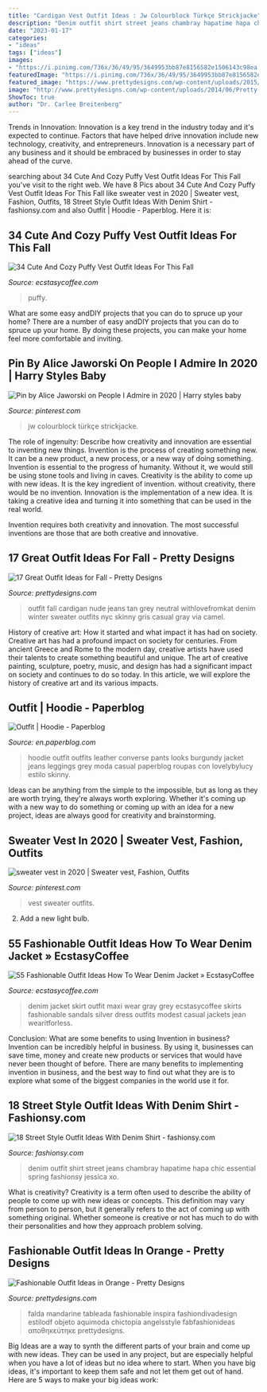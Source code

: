 ```yaml
---
title: "Cardigan Vest Outfit Ideas : Jw Colourblock Türkçe Strickjacke"
description: "Denim outfit shirt street jeans chambray hapatime hapa chic essential spring fashionsy jessica xo"
date: "2023-01-17"
categories:
- "ideas"
tags: ["ideas"]
images:
- "https://i.pinimg.com/736x/36/49/95/3649953bb87e8156582e1506143c98ea.jpg"
featuredImage: "https://i.pinimg.com/736x/36/49/95/3649953bb87e8156582e1506143c98ea.jpg"
featured_image: "https://www.prettydesigns.com/wp-content/uploads/2015/09/Nude-Cardigan.jpg"
image: "http://www.prettydesigns.com/wp-content/uploads/2014/06/Pretty-Orange-Maxi-Dress-Outfit-Idea.jpg"
ShowToc: true
author: "Dr. Carlee Breitenberg"
---
```



Trends in Innovation:
Innovation is a key trend in the industry today and it's expected to continue. Factors that have helped drive innovation include new technology, creativity, and entrepreneurs. Innovation is a necessary part of any business and it should be embraced by businesses in order to stay ahead of the curve.

	

		
searching about 34 Cute And Cozy Puffy Vest Outfit Ideas For This Fall you've visit to the right web. We have 8 Pics about 34 Cute And Cozy Puffy Vest Outfit Ideas For This Fall like sweater vest in 2020 | Sweater vest, Fashion, Outfits, 18 Street Style Outfit Ideas With Denim Shirt - fashionsy.com and also Outfit | Hoodie - Paperblog. Here it is:
		
    
## 34 Cute And Cozy Puffy Vest Outfit Ideas For This Fall

<img loading=lazy src="https://i1.wp.com/www.ecstasycoffee.com/wp-content/uploads/2016/11/Cozy-Puffy-Vest-Outfits-Ideas39.jpg?resize=600%2C900&amp;ssl=1" onerror="this.onerror=null;this.src='https://tse4.mm.bing.net/th?id=OIP.TWVK757L2RKIKar6QGB91gHaLH&amp;pid=15.1';" alt="34 Cute And Cozy Puffy Vest Outfit Ideas For This Fall">

_Source: ecstasycoffee.com_

>puffy. 

	

What are some easy andDIY projects that you can do to spruce up your home?
There are a number of easy andDIY projects that you can do to spruce up your home. By doing these projects, you can make your home feel more comfortable and inviting.

    
## Pin By Alice Jaworski On People I Admire In 2020 | Harry Styles Baby

<img loading=lazy src="https://i.pinimg.com/736x/36/49/95/3649953bb87e8156582e1506143c98ea.jpg" onerror="this.onerror=null;this.src='https://tse1.mm.bing.net/th?id=OIP.va3B7f92As4EX-4P51C9zgHaOf&amp;pid=15.1';" alt="Pin by Alice Jaworski on People I Admire in 2020 | Harry styles baby">

_Source: pinterest.com_

>jw colourblock türkçe strickjacke. 

	

The role of ingenuity: Describe how creativity and innovation are essential to inventing new things.
Invention is the process of creating something new. It can be a new product, a new process, or a new way of doing something. Invention is essential to the progress of humanity. Without it, we would still be using stone tools and living in caves.
Creativity is the ability to come up with new ideas. It is the key ingredient of invention. without creativity, there would be no invention. Innovation is the implementation of a new idea. It is taking a creative idea and turning it into something that can be used in the real world.

Invention requires both creativity and innovation. The most successful inventions are those that are both creative and innovative.

    
## 17 Great Outfit Ideas For Fall - Pretty Designs

<img loading=lazy src="https://www.prettydesigns.com/wp-content/uploads/2015/09/Nude-Cardigan.jpg" onerror="this.onerror=null;this.src='https://tse1.mm.bing.net/th?id=OIP.Azoo1gVjYvXeX-teUPrZrAHaLH&amp;pid=15.1';" alt="17 Great Outfit Ideas for Fall - Pretty Designs">

_Source: prettydesigns.com_

>outfit fall cardigan nude jeans tan grey neutral withlovefromkat denim winter sweater outfits nyc skinny gris casual gray via camel. 

	

History of creative art: How it started and what impact it has had on society.
Creative art has had a profound impact on society for centuries. From ancient Greece and Rome to the modern day, creative artists have used their talents to create something beautiful and unique. The art of creative painting, sculpture, poetry, music, and design has had a significant impact on society and continues to do so today. In this article, we will explore the history of creative art and its various impacts.

    
## Outfit | Hoodie - Paperblog

<img loading=lazy src="https://m5.paperblog.com/i/11/112045/outfit-hoodie-L-iPVHbS.jpeg" onerror="this.onerror=null;this.src='https://tse1.mm.bing.net/th?id=OIP.fYzrp2UxAvMDQO4h6jYOjgAAAA&amp;pid=15.1';" alt="Outfit | Hoodie - Paperblog">

_Source: en.paperblog.com_

>hoodie outfit outfits leather converse pants looks burgundy jacket jeans leggings grey moda casual paperblog roupas con lovelybylucy estilo skinny. 

	

Ideas can be anything from the simple to the impossible, but as long as they are worth trying, they're always worth exploring. Whether it's coming up with a new way to do something or coming up with an idea for a new project, ideas are always good for creativity and brainstorming.

    
## Sweater Vest In 2020 | Sweater Vest, Fashion, Outfits

<img loading=lazy src="https://i.pinimg.com/736x/4f/18/a5/4f18a50c0391b5b84b9ec594d36a5cb8.jpg" onerror="this.onerror=null;this.src='https://tse2.mm.bing.net/th?id=OIP.ajPpwwCFTJkFSmB0ShbASQHaJJ&amp;pid=15.1';" alt="sweater vest in 2020 | Sweater vest, Fashion, Outfits">

_Source: pinterest.com_

>vest sweater outfits. 

	

2. Add a new light bulb. 

    
## 55 Fashionable Outfit Ideas How To Wear Denim Jacket » EcstasyCoffee

<img loading=lazy src="https://i1.wp.com/www.ecstasycoffee.com/wp-content/uploads/2016/10/Gray-maxi-skirt-denim-jacket.jpg?resize=280%2C589" onerror="this.onerror=null;this.src='https://tse2.mm.bing.net/th?id=OIP.MpK4cOJWDBgMYEeV-ZzxvwHaPl&amp;pid=15.1';" alt="55 Fashionable Outfit Ideas How To Wear Denim Jacket » EcstasyCoffee">

_Source: ecstasycoffee.com_

>denim jacket skirt outfit maxi wear gray grey ecstasycoffee skirts fashionable sandals silver dress outfits modest casual jackets jean wearitforless. 

	

Conclusion: What are some benefits to using Invention in business?
Invention can be incredibly helpful in business. By using it, businesses can save time, money and create new products or services that would have never been thought of before. There are many benefits to implementing invention in business, and the best way to find out what they are is to explore what some of the biggest companies in the world use it for.

    
## 18 Street Style Outfit Ideas With Denim Shirt - Fashionsy.com

<img loading=lazy src="http://fashionsy.com/wp-content/uploads/2014/03/chambrayandwhite.jpg" onerror="this.onerror=null;this.src='https://tse1.mm.bing.net/th?id=OIP.Kjs65FZ1bmfb20iWlHA1FgHaLE&amp;pid=15.1';" alt="18 Street Style Outfit Ideas With Denim Shirt - fashionsy.com">

_Source: fashionsy.com_

>denim outfit shirt street jeans chambray hapatime hapa chic essential spring fashionsy jessica xo. 

	

What is creativity?
Creativity is a term often used to describe the ability of people to come up with new ideas or concepts. This definition may vary from person to person, but it generally refers to the act of coming up with something original. Whether someone is creative or not has much to do with their personalities and how they approach problem solving.

    
## Fashionable Outfit Ideas In Orange - Pretty Designs

<img loading=lazy src="http://www.prettydesigns.com/wp-content/uploads/2014/06/Pretty-Orange-Maxi-Dress-Outfit-Idea.jpg" onerror="this.onerror=null;this.src='https://tse3.mm.bing.net/th?id=OIP.n5w310jUJgVHe4mY0NK_mQHaK0&amp;pid=15.1';" alt="Fashionable Outfit Ideas in Orange - Pretty Designs">

_Source: prettydesigns.com_

>falda mandarine tableada fashionable inspira fashiondivadesign estilodf objeto aquimoda chictopia angelsstyle fabfashionideas αποθηκεύτηκε prettydesigns. 

	

Big Ideas are a way to synth the different parts of your brain and come up with new ideas. They can be used in any project, but are especially helpful when you have a lot of ideas but no idea where to start. When you have big ideas, it's important to keep them safe and not let them get out of hand. Here are 5 ways to make your big ideas work: 

